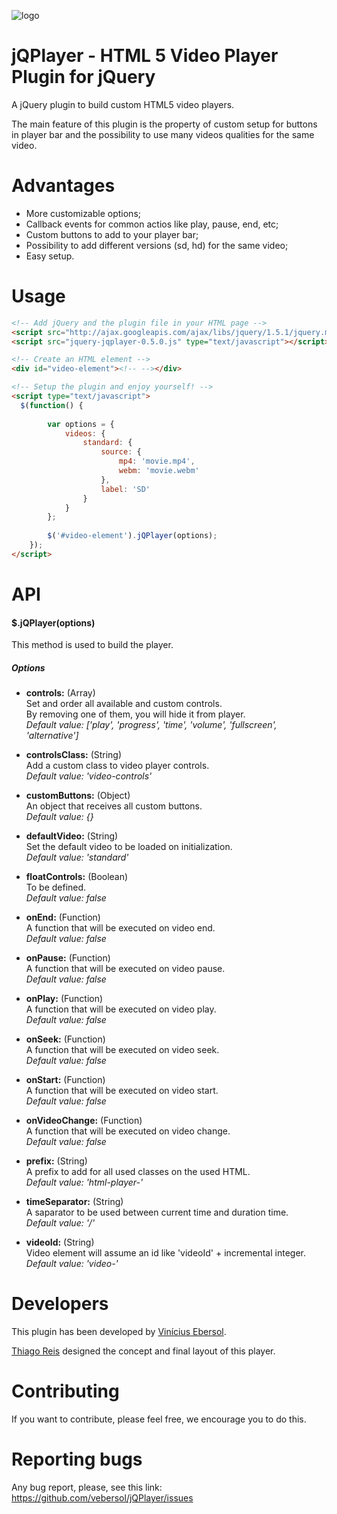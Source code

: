 ![logo]

# jQPlayer - HTML 5 Video Player Plugin for jQuery

A jQuery plugin to build custom HTML5 video players.

The main feature of this plugin is the property of custom setup for buttons in player bar and the possibility to use many videos qualities for the same video.

# Advantages

* More customizable options;
* Callback events for common actios like play, pause, end, etc;
* Custom buttons to add to your player bar;
* Possibility to add different versions (sd, hd) for the same video;
* Easy setup.

# Usage

```html
<!-- Add jQuery and the plugin file in your HTML page -->
<script src="http://ajax.googleapis.com/ajax/libs/jquery/1.5.1/jquery.min.js" type="text/javascript"></script>
<script src="jquery-jqplayer-0.5.0.js" type="text/javascript"></script>

<!-- Create an HTML element -->
<div id="video-element"><!-- --></div>

<!-- Setup the plugin and enjoy yourself! -->
<script type="text/javascript">
  $(function() {
  	
		var options = {
			videos: {
				standard: {
					source: {
						mp4: 'movie.mp4',
						webm: 'movie.webm'
					},
					label: 'SD'
				}
			}
		};
		
		$('#video-element').jQPlayer(options);
	});
</script>
```

# API

#### $.jQPlayer(options)

This method is used to build the player.

##### Options

* **controls:** (Array)  
Set and order all available and custom controls.  
By removing one of them, you will hide it from player.  
*Default value: ['play', 'progress', 'time', 'volume', 'fullscreen', 'alternative']*

* **controlsClass:** (String)  
Add a custom class to video player controls.  
*Default value: 'video-controls'*

* **customButtons:** (Object)  
An object that receives all custom buttons.  
*Default value: {}*

* **defaultVideo:** (String)  
Set the default video to be loaded on initialization.  
*Default value: 'standard'*

* **floatControls:** (Boolean)  
To be defined.  
*Default value: false*

* **onEnd:** (Function)  
A function that will be executed on video end.  
*Default value: false*

* **onPause:** (Function)  
A function that will be executed on video pause.  
*Default value: false*

* **onPlay:** (Function)  
A function that will be executed on video play.  
*Default value: false*

* **onSeek:** (Function)  
A function that will be executed on video seek.  
*Default value: false*

* **onStart:** (Function)  
A function that will be executed on video start.  
*Default value: false*

* **onVideoChange:** (Function)  
A function that will be executed on video change.  
*Default value: false*

* **prefix:** (String)  
A prefix to add for all used classes on the used HTML.  
*Default value: 'html-player-'*

* **timeSeparator:** (String)  
A saparator to be used between current time and duration time.  
*Default value: '/'*

* **videoId:** (String)  
Video element will assume an id like 'videoId' + incremental integer.  
*Default value: 'video-'*

# Developers

This plugin has been developed by [Vinícius Ebersol][ve].

[Thiago Reis][tr] designed the concept and final layout of this player.

# Contributing

If you want to contribute, please feel free, we encourage you to do this.

# Reporting bugs

Any bug report, please, see this link: https://github.com/vebersol/jQPlayer/issues

[ve]: http://vebersol.net
[tr]: http://www.thiagoreis.com/
[logo]: http://vebersol.net/logo.jpg